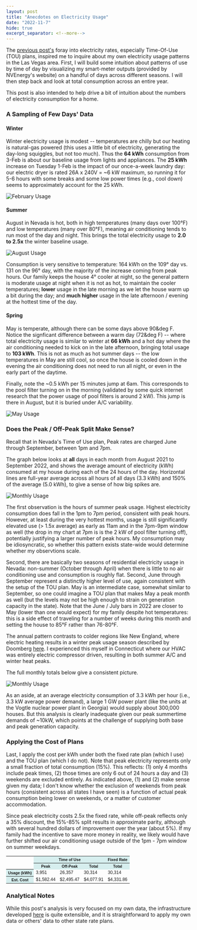 ```yaml
---
layout: post
title: "Anecdotes on Electricity Usage"
date: "2022-11-7"
hide: true
excerpt_separator: <!--more-->
---
```

The [previous post's](https://jgkramer.github.io/2022/10/15/Residential-Electricity-Rates.html) foray into electricity rates, 
especially Time-Of-Use (TOU) plans, inspired me to inquire about my own electricity usage patterns 
in the Las Vegas area.  First, I will build some intuition about patterns of use by time of day by visualizing my smart-meter outputs (provided by 
NVEnergy's website) on a handful of days across different seasons.   I will then step back and look at total consumption across an entire year. 
<!--more-->
This post is also intended to help drive a bit of intuition about the numbers of electricity consumption for a home.

### A Sampling of Few Days' Data

#### Winter
Winter electricity usage is modest -- temperatures are chilly but our heating is natural-gas powered (this uses a little bit of electricity, generating
the day-long squiggles, but not too much).  Thus the **64 kWh** consumption from 3-Feb is about our baseline usage from lights and appliances.
The **25 kWh** increase on Tuesday 1-Feb is the impact of our once-a-week laundry day: our electric dryer is rated 26A x 240V = ~6 kW maximum, 
so running it for 5-6 hours with some breaks and some low power times (e.g., cool down) seems to approximately account for the 25 kWh.

![February Usage](/assets/images/post2_usage_Feb.png)

#### Summer
August in Nevada is hot, both in high temperatures (many days over 100&deg;F) and low temperatures (many over 80&deg;F), meaning air conditioning 
tends to run most of the day and night.  This brings the total electricity usage to **2.0 to 2.5x** the winter baseline usage. 

![August Usage](/assets/images/post2_usage_Aug.png)

Consumption is very sensitive to temperature: 164 kWh on the 109&deg; day vs. 131 on the 96&deg; day, with the majority of the increase 
coming from peak hours.  Our family keeps the house 4&deg; cooler at night, so the general pattern is moderate usage at night when it is not as hot, 
to maintain the cooler temperatures; **lower** usage in the late morning as we let the house warm up a bit during the day; and **much higher** usage 
in the late afternoon / evening at the hottest time of the day.

#### Spring
May is temperate, although there can be some days above 90&deg F.   Notice the signficant difference between a warm day (72&deg F) -- where total 
electricity usage is similar to winter at **66 kWh** and a hot day where the air conditioning needed to kick on in the late afternoon, bringing total 
usage to **103 kWh**.  This is not as much as hot summer days -- the low temperatures in May are still cool, so once the house is cooled down in the
evening the air conditioning does not need to run all night, or even in the early part of the daytime.

Finally, note the ~0.5 kWh per 15 minutes jump at 6am.  This corresponds to the pool filter turning on in the morning (validated by some quick internet
research that the power usage of pool filters is around 2 kW).  This jump is there in August, but it is buried under A/C variability.

![May Usage](/assets/images/post2_usage_May.png)

### Does the Peak / Off-Peak Split Make Sense? 

Recall that in Nevada's Time of Use plan, Peak rates are charged June through September, between 1pm and 7pm.   

The graph below looks at **all** days in each month from August 2021 to September 2022, and shows the average amount of electricity (kWh) consumed
at my house during each of the 24 hours of the day.   Horizontal lines are full-year average across all hours of all days (3.3 kWh) and 150% of 
the average (5.0 kWh), to give a sense of how big spikes are.  

![Monthly Usage](/assets/images/post2_average_usage_by_hour.png)

The first observation is the hours of summer peak usage.  Highest electricity consumption does  fall in the 1pm to 7pm period, 
consistent with peak hours.   However, at least during the very hottest months, usage is still significantly elevated use (> 1.5x average) 
as early as 11am and in the 7pm-9pm window as well (the drop in my chart at 7pm is is the 2 kW of pool filter turning off), 
potentially justifying a larger number of peak hours.  My consumption may be idiosyncratic, so whether this pattern exists 
state-wide would determine whether my observtions scale. 

Second, there are basically two seasons of residential electricity usage in Nevada: non-summer (October through April) 
when there is little to no air conditioning use and consumption is roughly flat.  Second, June through September represent a distinctly higher level of 
use, again consistent with the setup of the TOU plan.   May is an intermediate case, somewhat similar to September, so one could imagine a TOU plan that 
makes May a peak month as well (but the levels may not be high enough to strain on generation capacity in the state).  Note that the June / July bars 
in 2022 are closer to May (lower than one would expect) for my family despite hot temperatures:  this is a side effect of traveling for a number 
of weeks during this month and setting the house to 85&deg;F rather than 76-80&deg;F.

The annual pattern contrasts to colder regions like New England, where electric heating results in a winter peak usage season described by Doomberg 
[here](https://doomberg.substack.com/p/new-england-is-an-energy-crisis-waiting).  I experienced this myself in Connecticut where 
our HVAC was entirely electric compressor driven, resulting in both summer A/C and winter heat peaks.  

The full monthly totals below give a consistent picture.

![Monthly Usage](/assets/images/post2_monthly_usage_TOU.png)

As an aside, at an average electricity consumption of 3.3 kWh per hour (i.e., 3.3 kW average power demand), a large 1 GW power plant 
(like the units at the Vogtle nuclear power plant in Georgia) would supply about 300,000 houses.  But this analysis is clearly inadequate given 
our peak summertime demands of ~10kW, which points at the challenge of supplying both base and peak generation capacity.

### Applying the Cost of Plans

Last, I apply the cost per kWh under both the fixed rate plan (which I use) and the TOU plan (which I do not). 
Note that peak electricity represents only a small fraction of total consumption (15%).  This reflects: (1) only 4 months include peak times, 
(2) those times are only 6 out of 24 hours a day and (3) weekends are excluded entirely.  As indicated above, (1) and (2) make sense given my data; 
I don't know whether the exclusion of weekends from peak hours (consistent across all states I have seen) is a function of actual peak consumption 
being lower on weekends, or a matter of customer accommodation. 

Since peak electricity costs 2.5x the fixed rate, while off-peak reflects only a 35% discount, the 15%-85% split results in approximate parity, 
although with several hundred dollars of improvement over the year (about 5%).   If my family had the incentive to save more money in reality,
we likely would have further shifted our air conditioning usage outside of the 1pm - 7pm window on summer weekdays. 


<STYLE TYPE="text/css">
<!--
TH{font-family: Arial; font-size: 8pt}
TD{font-family: Arial; font-size: 9pt}
TR{height: 70%}
--->
</STYLE>
<table>
    <col> <colgroup span="3"></colgroup> <colgroup span ="1"></colgroup>
    <tr>
        <td rowspan="2"></td>
        <th colspan="3" scope ="colgroup" style="background-color: #D6EEEE">Time of Use</th>
        <th colspan="1" scope ="colgroup" style="background-color: #D6EEEE">Fixed Rate</th>
    </tr>
    <tr>
        <th scope="col" style="background-color: #D6EEEE">Peak</th> 
        <th scope="col" style="background-color: #D6EEEE">Off-Peak</th> 
        <th scope="col" style="background-color: #D6EEEE">Total</th> 
        <th scope="col" style="background-color: #D6EEEE">Total</th>
    </tr>
    <tr>
        <th scope="row" style="background-color: #D6EEEE">Usage (kWh)</th> <td>3,951</td> <td>26,357</td> <td>30,314</td> <td>30,314</td>
    </tr>
    <tr>
        <th scope="row" style="background-color: #D6EEEE">Est. Cost</th> <td>$1,582.44</td> <td>$2,495.47</td> <td>$4,077.91</td> <td>$4,331.86</td>
    </tr>
</table>

    
### Analytical Notes

While this post's analysis is very focused on my own data, the infrastructure developed [here](https://github.com/jgkramer/hummingbird) is quite 
extensible, and it is straightforward to apply my own data or others' data to other state rate plans.

